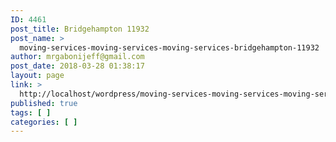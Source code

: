 ```yaml
---
ID: 4461
post_title: Bridgehampton 11932
post_name: >
  moving-services-moving-services-moving-services-bridgehampton-11932
author: mrgabonijeff@gmail.com
post_date: 2018-03-28 01:38:17
layout: page
link: >
  http://localhost/wordpress/moving-services-moving-services-moving-services-bridgehampton-11932/
published: true
tags: [ ]
categories: [ ]
---
```

